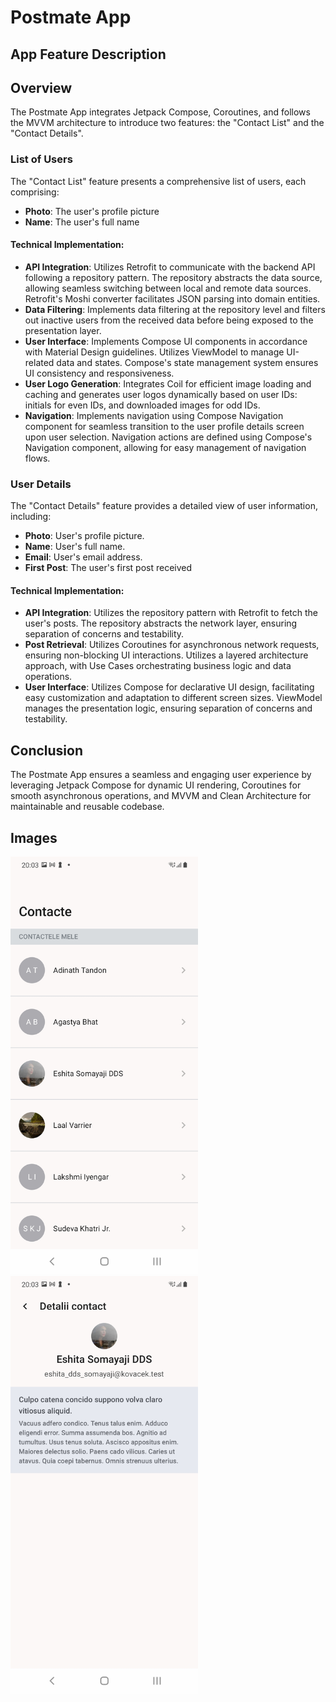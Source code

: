 # Postmate App

## App Feature Description

## Overview

The Postmate App integrates Jetpack Compose, Coroutines, and follows the MVVM architecture to introduce two features: the "Contact List" and the "Contact Details".

### List of Users

The "Contact List" feature presents a comprehensive list of users, each comprising:

- **Photo**: The user's profile picture
- **Name**: The user's full name

#### Technical Implementation:

- **API Integration**: Utilizes Retrofit to communicate with the backend API following a repository pattern. The repository abstracts the data source, allowing seamless switching between local and remote data sources. Retrofit's Moshi converter facilitates JSON parsing into domain entities.
- **Data Filtering**: Implements data filtering at the repository level and filters out inactive users from the received data before being exposed to the presentation layer.
- **User Interface**: Implements Compose UI components in accordance with Material Design guidelines. Utilizes ViewModel to manage UI-related data and states. Compose's state management system ensures UI consistency and responsiveness.
- **User Logo Generation**: Integrates Coil for efficient image loading and caching and generates user logos dynamically based on user IDs: initials for even IDs, and downloaded images for odd IDs.
- **Navigation**: Implements navigation using Compose Navigation component for seamless transition to the user profile details screen upon user selection. Navigation actions are defined using Compose's Navigation component, allowing for easy management of navigation flows.

### User Details

The "Contact Details" feature provides a detailed view of user information, including:

- **Photo**: User's profile picture.
- **Name**: User's full name.
- **Email**: User's email address.
- **First Post**: The user's first post received

#### Technical Implementation:

- **API Integration**: Utilizes the repository pattern with Retrofit to fetch the user's posts. The repository abstracts the network layer, ensuring separation of concerns and testability. 
- **Post Retrieval**: Utilizes Coroutines for asynchronous network requests, ensuring non-blocking UI interactions. Utilizes a layered architecture approach, with Use Cases orchestrating business logic and data operations.
- **User Interface**: Utilizes Compose for declarative UI design, facilitating easy customization and adaptation to different screen sizes. ViewModel manages the presentation logic, ensuring separation of concerns and testability.

## Conclusion

The Postmate App ensures a seamless and engaging user experience by leveraging Jetpack Compose for dynamic UI rendering, Coroutines for smooth asynchronous operations, and MVVM and Clean Architecture for maintainable and reusable codebase.

## Images 

<img src="./images/ContactList.jpg" alt="JContactList" width="300">  <img src="./images/ContactDetails.jpg" alt="ContactDetails" width="300"> 